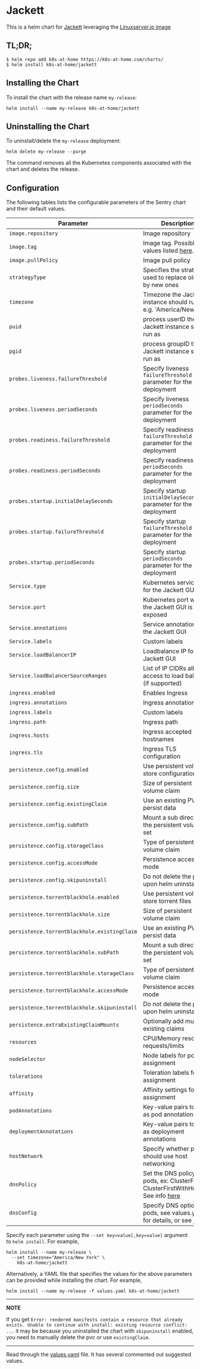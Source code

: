 # Jackett

This is a helm chart for [Jackett](https://github.com/Jackett/Jackett) leveraging the [Linuxserver.io image](https://hub.docker.com/r/linuxserver/jackett/)

## TL;DR;

```shell
$ helm repo add k8s-at-home https://k8s-at-home.com/charts/
$ helm install k8s-at-home/jackett
```

## Installing the Chart

To install the chart with the release name `my-release`:

```console
helm install --name my-release k8s-at-home/jackett
```

## Uninstalling the Chart

To uninstall/delete the `my-release` deployment:

```console
helm delete my-release --purge
```

The command removes all the Kubernetes components associated with the chart and deletes the release.

## Configuration

The following tables lists the configurable parameters of the Sentry chart and their default values.

| Parameter                                    | Description                                                                                                                                                                        | Default               |
| -------------------------------------------- | ---------------------------------------------------------------------------------------------------------------------------------------------------------------------------------- | --------------------- |
| `image.repository`                           | Image repository                                                                                                                                                                   | `linuxserver/jackett` |
| `image.tag`                                  | Image tag. Possible values listed [here](https://hub.docker.com/r/linuxserver/jackett/tags/).                                                                                      | `v0.12.1132-ls37`     |
| `image.pullPolicy`                           | Image pull policy                                                                                                                                                                  | `IfNotPresent`        |
| `strategyType`                               | Specifies the strategy used to replace old Pods by new ones                                                                                                                        | `Recreate`            |
| `timezone`                                   | Timezone the Jackett instance should run as, e.g. 'America/New_York'                                                                                                               | `UTC`                 |
| `puid`                                       | process userID the Jackett instance should run as                                                                                                                                  | `1001`                |
| `pgid`                                       | process groupID the Jackett instance should run as                                                                                                                                 | `1001`                |
| `probes.liveness.failureThreshold`           | Specify liveness `failureThreshold` parameter for the deployment                                                                                                                   | `5`                   |
| `probes.liveness.periodSeconds`              | Specify liveness `periodSeconds` parameter for the deployment                                                                                                                      | `10`                  |
| `probes.readiness.failureThreshold`          | Specify readiness `failureThreshold` parameter for the deployment                                                                                                                  | `5`                   |
| `probes.readiness.periodSeconds`             | Specify readiness `periodSeconds` parameter for the deployment                                                                                                                     | `10`                  |
| `probes.startup.initialDelaySeconds`         | Specify startup `initialDelaySeconds` parameter for the deployment                                                                                                                 | `5`                   |
| `probes.startup.failureThreshold`            | Specify startup `failureThreshold` parameter for the deployment                                                                                                                    | `30`                  |
| `probes.startup.periodSeconds`               | Specify startup `periodSeconds` parameter for the deployment                                                                                                                       | `10`                  |
| `Service.type`                               | Kubernetes service type for the Jackett GUI                                                                                                                                        | `ClusterIP`           |
| `Service.port`                               | Kubernetes port where the Jackett GUI is exposed                                                                                                                                   | `9117`                |
| `Service.annotations`                        | Service annotations for the Jackett GUI                                                                                                                                            | `{}`                  |
| `Service.labels`                             | Custom labels                                                                                                                                                                      | `{}`                  |
| `Service.loadBalancerIP`                     | Loadbalance IP for the Jackett GUI                                                                                                                                                 | `{}`                  |
| `Service.loadBalancerSourceRanges`           | List of IP CIDRs allowed access to load balancer (if supported)                                                                                                                    | None                  |
| `ingress.enabled`                            | Enables Ingress                                                                                                                                                                    | `false`               |
| `ingress.annotations`                        | Ingress annotations                                                                                                                                                                | `{}`                  |
| `ingress.labels`                             | Custom labels                                                                                                                                                                      | `{}`                  |
| `ingress.path`                               | Ingress path                                                                                                                                                                       | `/`                   |
| `ingress.hosts`                              | Ingress accepted hostnames                                                                                                                                                         | `chart-example.local` |
| `ingress.tls`                                | Ingress TLS configuration                                                                                                                                                          | `[]`                  |
| `persistence.config.enabled`                 | Use persistent volume to store configuration data                                                                                                                                  | `true`                |
| `persistence.config.size`                    | Size of persistent volume claim                                                                                                                                                    | `1Gi`                 |
| `persistence.config.existingClaim`           | Use an existing PVC to persist data                                                                                                                                                | `nil`                 |
| `persistence.config.subPath`                 | Mount a sub directory of the persistent volume if set                                                                                                                              | `""`                  |
| `persistence.config.storageClass`            | Type of persistent volume claim                                                                                                                                                    | `-`                   |
| `persistence.config.accessMode`              | Persistence access mode                                                                                                                                                            | `ReadWriteOnce`       |
| `persistence.config.skipuninstall`           | Do not delete the pvc upon helm uninstall                                                                                                                                          | `false`               |
| `persistence.torrentblackhole.enabled`       | Use persistent volume to store torrent files                                                                                                                                       | `false`               |
| `persistence.torrentblackhole.size`          | Size of persistent volume claim                                                                                                                                                    | `1Gi`                 |
| `persistence.torrentblackhole.existingClaim` | Use an existing PVC to persist data                                                                                                                                                | `nil`                 |
| `persistence.torrentblackhole.subPath`       | Mount a sub directory of the persistent volume if set                                                                                                                              | `""`                  |
| `persistence.torrentblackhole.storageClass`  | Type of persistent volume claim                                                                                                                                                    | `-`                   |
| `persistence.torrentblackhole.accessMode`    | Persistence access mode                                                                                                                                                            | `ReadWriteOnce`       |
| `persistence.torrentblackhole.skipuninstall` | Do not delete the pvc upon helm uninstall                                                                                                                                          | `false`               |
| `persistence.extraExistingClaimMounts`       | Optionally add multiple existing claims                                                                                                                                            | `[]`                  |
| `resources`                                  | CPU/Memory resource requests/limits                                                                                                                                                | `{}`                  |
| `nodeSelector`                               | Node labels for pod assignment                                                                                                                                                     | `{}`                  |
| `tolerations`                                | Toleration labels for pod assignment                                                                                                                                               | `[]`                  |
| `affinity`                                   | Affinity settings for pod assignment                                                                                                                                               | `{}`                  |
| `podAnnotations`                             | Key-value pairs to add as pod annotations                                                                                                                                          | `{}`                  |
| `deploymentAnnotations`                      | Key-value pairs to add as deployment annotations                                                                                                                                   | `{}`                  |
| `hostNetwork`                                | Specify whether pods should use host networking                                                                                                                                    | `false`               |
| `dnsPolicy`                                  | Set the DNS policy for pods, ex: ClusterFirst, ClusterFirstWithHostNet. See info [here](https://kubernetes.io/docs/concepts/services-networking/dns-pod-service/#pod-s-dns-policy) | `ClusterFirst`        |
| `dnsConfig`                                  | Specify DNS options for pods, see values.yaml for details, or see [here](https://kubernetes.io/docs/concepts/services-networking/dns-pod-service/#pod-dns-config)                  | `{}`                  |

Specify each parameter using the `--set key=value[,key=value]` argument to `helm install`. For example,

```console
helm install --name my-release \
  --set timezone="America/New York" \
    k8s-at-home/jackett
```

Alternatively, a YAML file that specifies the values for the above parameters can be provided while installing the chart. For example,

```console
helm install --name my-release -f values.yaml k8s-at-home/jackett
```

---

**NOTE**

If you get `Error: rendered manifests contain a resource that already exists. Unable to continue with install: existing resource conflict: ...` it may be because you uninstalled the chart with `skipuninstall` enabled, you need to manually delete the pvc or use `existingClaim`.

---

Read through the [values.yaml](https://github.com/k8s-at-home/charts/blob/master/charts/jackett/values.yaml) file. It has several commented out suggested values.
